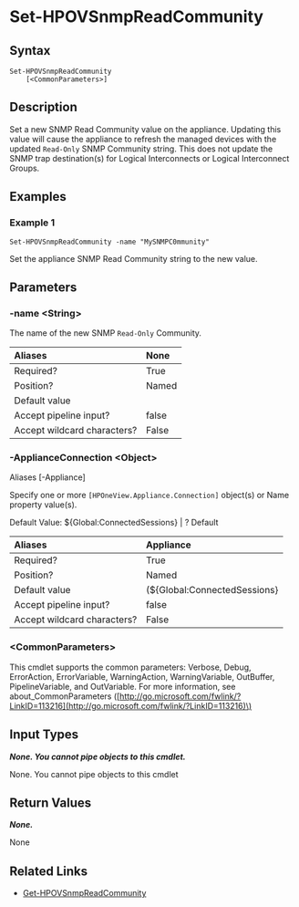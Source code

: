 ﻿---
description: 
---

# Set-HPOVSnmpReadCommunity

## Syntax

```text
Set-HPOVSnmpReadCommunity
    [<CommonParameters>]
```

## Description

Set a new SNMP Read Community value on the appliance.  Updating this value will cause the appliance to refresh the managed devices with the updated `Read-Only` SNMP Community string.  This does not update the SNMP trap destination(s) for Logical Interconnects or Logical Interconnect Groups.
## Examples

###  Example 1 

```text
Set-HPOVSnmpReadCommunity -name "MySNMPC0mmunity"

```

Set the appliance SNMP Read Community string to the new value.

## Parameters

### -name &lt;String&gt;

The name of the new SNMP `Read-Only` Community.

| Aliases | None |
| :--- | :--- |
| Required? | True |
| Position? | Named |
| Default value |  |
| Accept pipeline input? | false |
| Accept wildcard characters? | False |

### -ApplianceConnection &lt;Object&gt;

Aliases [-Appliance]

Specify one or more `[HPOneView.Appliance.Connection]` object(s) or Name property value(s).

Default Value: ${Global:ConnectedSessions} | ? Default

| Aliases | Appliance |
| :--- | :--- |
| Required? | True |
| Position? | Named |
| Default value | (${Global:ConnectedSessions} | ? Default) |
| Accept pipeline input? | false |
| Accept wildcard characters? | False |

### &lt;CommonParameters&gt;

This cmdlet supports the common parameters: Verbose, Debug, ErrorAction, ErrorVariable, WarningAction, WarningVariable, OutBuffer, PipelineVariable, and OutVariable. For more information, see about\_CommonParameters \([http://go.microsoft.com/fwlink/?LinkID=113216](http://go.microsoft.com/fwlink/?LinkID=113216)\)

## Input Types

_**None.  You cannot pipe objects to this cmdlet.**_


 None.  You cannot pipe objects to this cmdlet 

## Return Values

_**None.**_


 None

## Related Links

* [Get-HPOVSnmpReadCommunity](get-hpovsnmpreadcommunity.md)
